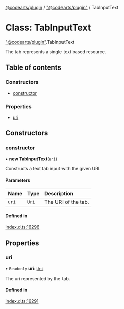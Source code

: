 [@codearts/plugin](../README.md) / ["@codearts/plugin"](../modules/_codearts_plugin_.md) / TabInputText

# Class: TabInputText

["@codearts/plugin"](../modules/_codearts_plugin_.md).TabInputText

The tab represents a single text based resource.

## Table of contents

### Constructors

- [constructor](codearts_plugin_.TabInputText.md#constructor)

### Properties

- [uri](codearts_plugin_.TabInputText.md#uri)

## Constructors

### constructor

• **new TabInputText**(`uri`)

Constructs a text tab input with the given URI.

#### Parameters

| Name | Type | Description |
| :------ | :------ | :------ |
| `uri` | [`Uri`](codearts_plugin_.Uri.md) | The URI of the tab. |

#### Defined in

[index.d.ts:16296](https://github.com/huaweicloud/cloudide-plugin-api/blob/4d28848/index.d.ts#L16296)

## Properties

### uri

• `Readonly` **uri**: [`Uri`](codearts_plugin_.Uri.md)

The uri represented by the tab.

#### Defined in

[index.d.ts:16291](https://github.com/huaweicloud/cloudide-plugin-api/blob/4d28848/index.d.ts#L16291)
